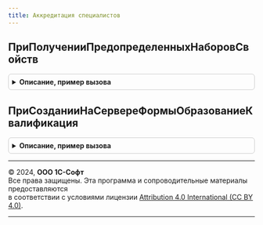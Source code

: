 ```yaml
---
title: Аккредитация специалистов
---
```



## ПриПолученииПредопределенныхНаборовСвойств
<details style="margin: 1em 0; padding: 0.5em; border: 1px solid #ccc; border-radius: 6px;">

<summary style="font-weight: bold; cursor: pointer;">Описание, пример вызова</summary>

```bsl

// См. УправлениеСвойствамиПереопределяемый.ПриПолученииПредопределенныхНаборовСвойств.
Процедура ПриПолученииПредопределенныхНаборовСвойств(Наборы) Экспорт
```

Пример вызова
```bsl
АккредитацияСпециалистов.ПриПолученииПредопределенныхНаборовСвойств(Наборы) 
```
</details>

## ПриСозданииНаСервереФормыОбразованиеКвалификация
<details style="margin: 1em 0; padding: 0.5em; border: 1px solid #ccc; border-radius: 6px;">

<summary style="font-weight: bold; cursor: pointer;">Описание, пример вызова</summary>

```bsl

Процедура ПриСозданииНаСервереФормыОбразованиеКвалификация(Форма, РодительскаяГруппа, ГруппаПередКоторойДобавить) Экспорт
```

Пример вызова
```bsl
АккредитацияСпециалистов.ПриСозданииНаСервереФормыОбразованиеКвалификация(Форма, РодительскаяГруппа, ГруппаПередКоторойДобавить) 
```
</details>

---

© 2024, **ООО 1С-Софт**  
Все права защищены. Эта программа и сопроводительные материалы предоставляются  
в соответствии с условиями лицензии [Attribution 4.0 International (CC BY 4.0)](https://creativecommons.org/licenses/by/4.0/legalcode).

---
